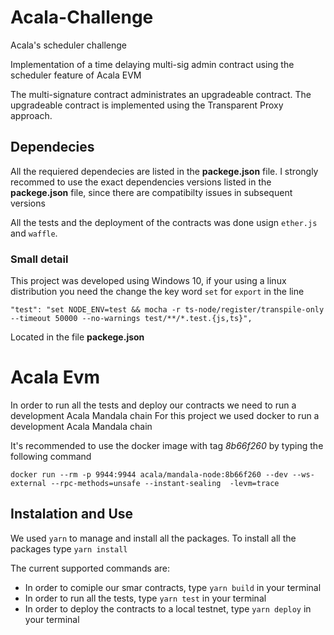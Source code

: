 # Acala-Challenge
Acala's scheduler challenge

Implementation of a time delaying multi-sig admin contract using the scheduler feature of Acala EVM

The multi-signature contract administrates an upgradeable contract. The upgradeable contract is implemented using the Transparent Proxy approach.

## Dependecies

All the requiered dependecies are listed in the **packege.json** file. I strongly recommed to use the exact dependencies versions listed in the **packege.json** file, since there are compatibilty issues in subsequent versions

All the tests and the deployment of the contracts was done usign `ether.js` and `waffle`.

### Small detail
This project was developed using Windows 10, if your using a linux distribution you need the change the key word `set` for `export` in the line

```
"test": "set NODE_ENV=test && mocha -r ts-node/register/transpile-only --timeout 50000 --no-warnings test/**/*.test.{js,ts}",

```

Located in the file **packege.json**

# Acala Evm

In order to run all the tests and deploy our contracts we need to run a development Acala Mandala chain
For this project we used docker to run a development Acala Mandala chain

It's recommended to use the docker image with tag *8b66f260* by typing the following command

```
docker run --rm -p 9944:9944 acala/mandala-node:8b66f260 --dev --ws-external --rpc-methods=unsafe --instant-sealing  -levm=trace

```

## Instalation and Use
We used `yarn` to manage and install all the packages. To install all the packages type `yarn install`

The current supported commands are:

- In order to comiple our smar contracts, type `yarn build` in your terminal
- In order to run all the tests, type `yarn test` in your terminal
- In order to deploy the contracts to a local testnet, type `yarn deploy` in your terminal



